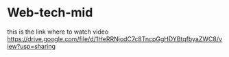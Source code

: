 ﻿# Web-tech-mid
 this is the link where to watch video
https://drive.google.com/file/d/1HeRRNjodC7c8TncpGgHDYBtqfbyaZWC8/view?usp=sharing
